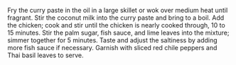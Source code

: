 Fry the curry paste in the oil in a large skillet or wok over medium heat until fragrant. Stir the coconut milk into the curry paste and bring to a boil. Add the chicken; cook and stir until the chicken is nearly cooked through, 10 to 15 minutes. Stir the palm sugar, fish sauce, and lime leaves into the mixture; simmer together for 5 minutes. Taste and adjust the saltiness by adding more fish sauce if necessary. Garnish with sliced red chile peppers and Thai basil leaves to serve.